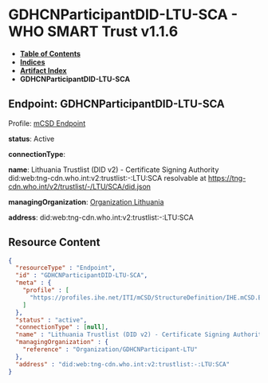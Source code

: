 # GDHCNParticipantDID-LTU-SCA - WHO SMART Trust v1.1.6

* [**Table of Contents**](toc.md)
* [**Indices**](indices.md)
* [**Artifact Index**](artifacts.md)
* **GDHCNParticipantDID-LTU-SCA**

## Endpoint: GDHCNParticipantDID-LTU-SCA

Profile: [mCSD Endpoint](https://profiles.ihe.net/ITI/mCSD/4.0.0/StructureDefinition-IHE.mCSD.Endpoint.html)

**status**: Active

**connectionType**: 

**name**: Lithuania Trustlist (DID v2) - Certificate Signing Authority did:web:tng-cdn.who.int:v2:trustlist:-:LTU:SCA resolvable at https://tng-cdn.who.int/v2/trustlist/-/LTU/SCA/did.json

**managingOrganization**: [Organization Lithuania](Organization-GDHCNParticipant-LTU.md)

**address**: did:web:tng-cdn.who.int:v2:trustlist:-:LTU:SCA



## Resource Content

```json
{
  "resourceType" : "Endpoint",
  "id" : "GDHCNParticipantDID-LTU-SCA",
  "meta" : {
    "profile" : [
      "https://profiles.ihe.net/ITI/mCSD/StructureDefinition/IHE.mCSD.Endpoint"
    ]
  },
  "status" : "active",
  "connectionType" : [null],
  "name" : "Lithuania Trustlist (DID v2) - Certificate Signing Authority\ndid:web:tng-cdn.who.int:v2:trustlist:-:LTU:SCA\nresolvable at https://tng-cdn.who.int/v2/trustlist/-/LTU/SCA/did.json",
  "managingOrganization" : {
    "reference" : "Organization/GDHCNParticipant-LTU"
  },
  "address" : "did:web:tng-cdn.who.int:v2:trustlist:-:LTU:SCA"
}

```
